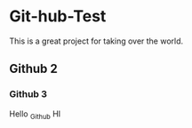 # Git-hub-Test
This is a great project for taking over the world.
## Github 2
### Github 3
Hello <sub>Github</sub> HI
